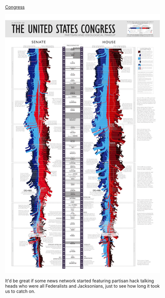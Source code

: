 [Congress](https://xkcd.com/1127)

![Congress](./random_comic.png)

It'd be great if some news network started featuring partisan hack talking heads who were all Federalists and Jacksonians, just to see how long it took us to catch on.


